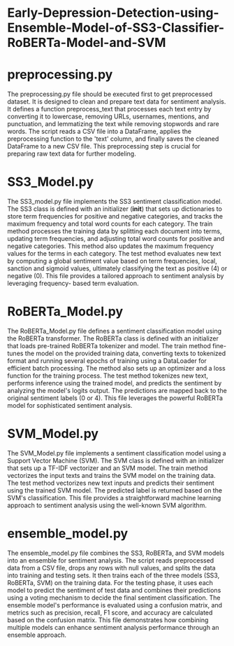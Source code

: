 # Early-Depression-Detection-using-Ensemble-Model-of-SS3-Classifier-RoBERTa-Model-and-SVM

# preprocessing.py
The preprocessing.py file should be executed first to get preprocessed dataset. It is designed to clean and prepare text data for sentiment analysis. It defines a function preprocess_text that processes each text
entry by converting it to lowercase, removing URLs, usernames, mentions, and punctuation, and lemmatizing the text while removing stopwords and rare words. The script reads a CSV file into a DataFrame, applies the
preprocessing function to the 'text' column, and finally saves the cleaned DataFrame to a new CSV file. This preprocessing step is crucial for preparing raw text data for further modeling.

# SS3_Model.py
The SS3_model.py file implements the SS3 sentiment classification model. The SS3 class is defined with an initializer (__init__) that sets up dictionaries to store term frequencies for positive and negative
categories, and tracks the maximum frequency and total word counts for each category. The train method processes the training data by splitting each document into terms, updating term frequencies, and adjusting
total word counts for positive and negative categories. This method also updates the maximum frequency values for the terms in each category. The test method evaluates new text by computing a global sentiment value
based on term frequencies, local, sanction and sigmoid values, ultimately classifying the text as positive (4) or negative (0). This file provides a tailored approach to sentiment analysis by leveraging frequency-
based term evaluation.

# RoBERTa_Model.py
The RoBERTa_Model.py file defines a sentiment classification model using the RoBERTa transformer. The RoBERTa class is defined with an initializer that loads pre-trained RoBERTa tokenizer and model. The train
method fine-tunes the model on the provided training data, converting texts to tokenized format and running several epochs of training using a DataLoader for efficient batch processing. The method also sets up an
optimizer and a loss function for the training process. The test method tokenizes new text, performs inference using the trained model, and predicts the sentiment by analyzing the model's logits output. The
predictions are mapped back to the original sentiment labels (0 or 4). This file leverages the powerful RoBERTa model for sophisticated sentiment analysis.

# SVM_Model.py
The SVM_Model.py file implements a sentiment classification model using a Support Vector Machine (SVM). The SVM class is defined with an initializer that sets up a TF-IDF vectorizer and an SVM model. The train
method vectorizes the input texts and trains the SVM model on the training data. The test method vectorizes new text inputs and predicts their sentiment using the trained SVM model. The predicted label is returned
based on the SVM's classification. This file provides a straightforward machine learning approach to sentiment analysis using the well-known SVM algorithm.

# ensemble_model.py
The ensemble_model.py file combines the SS3, RoBERTa, and SVM models into an ensemble for sentiment analysis. The script reads preprocessed data from a CSV file, drops any rows with null values, and splits the
data into training and testing sets. It then trains each of the three models (SS3, RoBERTa, SVM) on the training data. For the testing phase, it uses each model to predict the sentiment of test data and combines
their predictions using a voting mechanism to decide the final sentiment classification. The ensemble model's performance is evaluated using a confusion matrix, and metrics such as precision, recall, F1 score,
and accuracy are calculated based on the confusion matrix. This file demonstrates how combining multiple models can enhance sentiment analysis performance through an ensemble approach.
